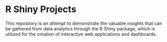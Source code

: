 # R Shiny Projects

This repository is an attempt to demonstrate the valuable insights that can be gathered from data analytics through the R Shiny package, which is utilized for the creation of interactive web applications and dashboards. 
